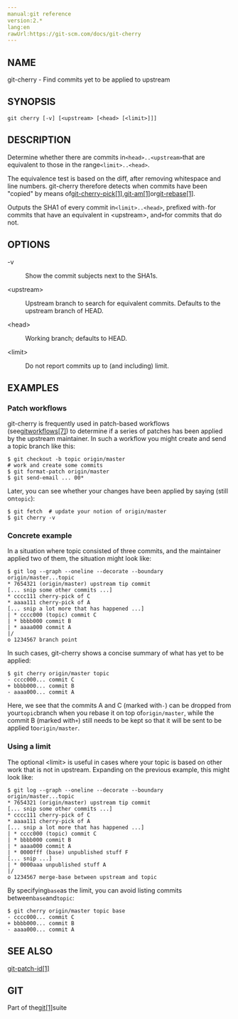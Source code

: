 ```yaml
---
manual:git reference
version:2.*
lang:en
rawUrl:https://git-scm.com/docs/git-cherry
---
```



## NAME<a name="_name"></a>


git-cherry - Find commits yet to be applied to upstream





## SYNOPSIS<a name="_synopsis"></a>

```
git cherry [-v] [<upstream> [<head> [<limit>]]]
```




## DESCRIPTION<a name="_description"></a>


Determine whether there are commits in`<head>..<upstream>`that are equivalent to those in the range`<limit>..<head>`.




The equivalence test is based on the diff, after removing whitespace and line numbers. git-cherry therefore detects when commits have been &quot;copied&quot; by means of[git-cherry-pick[1]](%2277  ""),[git-am[1]](%2291  "")or[git-rebase[1]](%2278  "").




Outputs the SHA1 of every commit in`<limit>..<head>`, prefixed with`-`for commits that have an equivalent in &lt;upstream&gt;, and`+`for commits that do not.





## OPTIONS<a name="_options"></a>
<dl><dt id='git-cherry--v'>-v</dt><dd>

Show the commit subjects next to the SHA1s.

</dd><dt id='git-cherry-ltupstreamgt'>&lt;upstream&gt;</dt><dd>

Upstream branch to search for equivalent commits. Defaults to the upstream branch of HEAD.

</dd><dt id='git-cherry-ltheadgt'>&lt;head&gt;</dt><dd>

Working branch; defaults to HEAD.

</dd><dt id='git-cherry-ltlimitgt'>&lt;limit&gt;</dt><dd>

Do not report commits up to (and including) limit.

</dd></dl>



## EXAMPLES<a name="_examples"></a>

### Patch workflows<a name="_patch_workflows"></a>


git-cherry is frequently used in patch-based workflows (see[gitworkflows[7]](%2290  "")) to determine if a series of patches has been applied by the upstream maintainer. In such a workflow you might create and send a topic branch like this:



```
$ git checkout -b topic origin/master
# work and create some commits
$ git format-patch origin/master
$ git send-email ... 00*
```




Later, you can see whether your changes have been applied by saying (still on`topic`):



```
$ git fetch  # update your notion of origin/master
$ git cherry -v
```




### Concrete example<a name="_concrete_example"></a>


In a situation where topic consisted of three commits, and the maintainer applied two of them, the situation might look like:



```
$ git log --graph --oneline --decorate --boundary origin/master...topic
* 7654321 (origin/master) upstream tip commit
[... snip some other commits ...]
* cccc111 cherry-pick of C
* aaaa111 cherry-pick of A
[... snip a lot more that has happened ...]
| * cccc000 (topic) commit C
| * bbbb000 commit B
| * aaaa000 commit A
|/
o 1234567 branch point
```




In such cases, git-cherry shows a concise summary of what has yet to be applied:



```
$ git cherry origin/master topic
- cccc000... commit C
+ bbbb000... commit B
- aaaa000... commit A
```




Here, we see that the commits A and C (marked with`-`) can be dropped from your`topic`branch when you rebase it on top of`origin/master`, while the commit B (marked with`+`) still needs to be kept so that it will be sent to be applied to`origin/master`.




### Using a limit<a name="_using_a_limit"></a>


The optional &lt;limit&gt; is useful in cases where your topic is based on other work that is not in upstream. Expanding on the previous example, this might look like:



```
$ git log --graph --oneline --decorate --boundary origin/master...topic
* 7654321 (origin/master) upstream tip commit
[... snip some other commits ...]
* cccc111 cherry-pick of C
* aaaa111 cherry-pick of A
[... snip a lot more that has happened ...]
| * cccc000 (topic) commit C
| * bbbb000 commit B
| * aaaa000 commit A
| * 0000fff (base) unpublished stuff F
[... snip ...]
| * 0000aaa unpublished stuff A
|/
o 1234567 merge-base between upstream and topic
```




By specifying`base`as the limit, you can avoid listing commits between`base`and`topic`:



```
$ git cherry origin/master topic base
- cccc000... commit C
+ bbbb000... commit B
- aaaa000... commit A
```






## SEE ALSO<a name="_see_also"></a>


[git-patch-id[1]](%5469  "")





## GIT<a name="_git"></a>


Part of the[git[1]](%2248  "")suite





